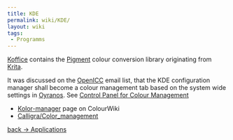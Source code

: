 ```yaml
---
title: KDE
permalink: wiki/KDE/
layout: wiki
tags:
 - Programms
---
```


[Koffice](http://wiki.koffice.org/index.php?title=Color_management)
contains the [Pigment](http://wiki.koffice.org/index.php?title=Pigment)
colour conversion library originating from [Krita](/wiki/Krita "wikilink").

It was discussed on the [OpenICC](/wiki/OpenICC "wikilink") email list, that
the KDE configuration manager shall become a colour management tab based
on the system wide settings in [Oyranos](/wiki/Oyranos "wikilink"). See
[Control Panel for Colour
Management](http://www.freedesktop.org/wiki/OpenIccForGoogleSoC2007#head-98b54ec09dfb3d4545661e5964e9ccb9fbf8d11a)

-   [Kolor-manager](/wiki/Kolor-manager "wikilink") page on ColourWiki
-   [Calligra/Color\_management](http://community.kde.org/Calligra/Color_management)

[back -&gt; Applications](/wiki/Applications "wikilink")
